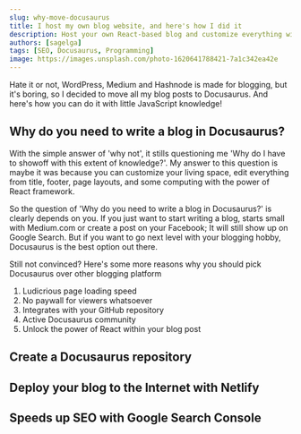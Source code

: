 ```yaml
---
slug: why-move-docusaurus
title: I host my own blog website, and here's how I did it
description: Host your own React-based blog and customize everything with $0
authors: [sagelga]
tags: [SEO, Docusaurus, Programming]
image: https://images.unsplash.com/photo-1620641788421-7a1c342ea42e
---
```


Hate it or not, WordPress, Medium and Hashnode is made for blogging, but it's boring, so I decided to move all my blog posts to Docusaurus. And here's how you can do it with little JavaScript knowledge!

<!--truncate-->

## Why do you need to write a blog in Docusaurus?

With the simple answer of 'why not', it stills questioning me 'Why do I have to showoff with this extent of knowledge?'. My answer to this question is maybe it was because you can customize your living space, edit everything from title, footer, page layouts, and some computing with the power of React framework.

So the question of 'Why do you need to write a blog in Docusaurus?' is clearly depends on you. If you just want to start writing a blog, starts small with Medium.com or create a post on your Facebook; It will still show up on Google Search. But if you want to go next level with your blogging hobby, Docusaurus is the best option out there.

Still not convinced? Here's some more reasons why you should pick Docusaurus over other blogging platform

1. Ludicrious page loading speed
2. No paywall for viewers whatsoever
3. Integrates with your GitHub repository
4. Active Docusaurus community
5. Unlock the power of React within your blog post

## Create a Docusaurus repository

## Deploy your blog to the Internet with Netlify

## Speeds up SEO with Google Search Console
